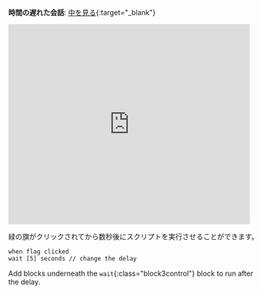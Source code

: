 **時間の遅れた会話**: [中を見る](https://scratch.mit.edu/projects/499336065/editor){:target="_blank"}

<div class="scratch-preview">
  <iframe allowtransparency="true" width="485" height="402" src="https://scratch.mit.edu/projects/embed/499336065/?autostart=false" frameborder="0"></iframe>
</div>

緑の旗がクリックされてから数秒後にスクリプトを実行させることができます。

```blocks3
when flag clicked
wait [5] seconds // change the delay
```

Add blocks underneath the `wait`{:class="block3control"} block to run after the delay. 
